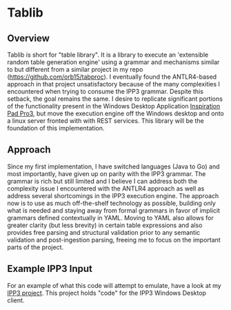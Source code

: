 # Tablib


## Overview
Tablib is short for "table library".  It is a library to execute an 'extensible random table generation engine' using a grammar and mechanisms similar to but different from a similar project in my repo (https://github.com/orb15/tabproc). I eventually found the ANTLR4-based approach in that project unsatisfactory because of the many complexities I encountered when trying to consume the IPP3 grammar. Despite this setback, the goal remains the same. I desire to replicate significant portions of the functionality present in the Windows Desktop Application [Inspiration Pad Pro3](http://www.nbos.com/products/inspiration-pad-pro), but move the execution engine off the Windows desktop and onto a linux server fronted with with REST services. This library will be the foundation of this implementation.

## Approach
Since my first implementation, I have switched languages (Java to Go) and most importantly, have given up on parity with the IPP3 grammar. The grammar is rich but still limited and I believe I can address both the complexity issue I encountered with the ANTLR4 approach as well as address several shortcomings in the IPP3 execution engine. The approach now is to use as much off-the-shelf technology as possible, building only what is needed and staying away from formal grammars in favor of implicit grammars defined contextually in YAML. Moving to YAML also allows for greater clarity (but less brevity) in certain table expressions and also provides free parsing and structural validation prior to any semantic validation and post-ingestion parsing, freeing me to focus on the important parts of the project.

## Example IPP3 Input
For an example of what this code will attempt to emulate, have a look at my [IPP3 project](https://github.com/orb15/ipp3).  This project holds "code" for the IPP3 Windows Desktop client.
